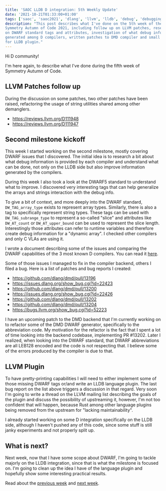 ```yaml
---
title: 'SAOC LLDB D integration: 5th Weekly Update'
date: '2021-10-21T01:33:00+01:00'
tags: ['saoc', 'saoc2021', 'dlang', 'llvm', 'lldb', 'debug', 'debugging', 'dwarf']
description: "This post describes what I've done on the 5th week of the
Symmetry Autumn of Code 2021, including follow up on LLVM patches, researching
on DWARF standard tags and attributes, investigation of what debug info is
generated among D compilers, written patches to DMD compiler and small updates
for LLDB plugin."
---
```


Hi D community!

I'm here again, to describe what I've done during the fifth week of Symmetry
Autumn of Code.

## LLVM Patches follow up

During the discussion on some patches, two other patches have been raised,
refactoring the usage of string utilities shared among other demanglers.

- https://reviews.llvm.org/D111948
- https://reviews.llvm.org/D111947

## Second milestone kickoff

This week I started working on the second milestone, mostly covering DWARF
issues that I discovered. The initial idea is to research a bit about what
debug information is provided by each compiler and understand what can be done,
not only on the LLDB side but also improve information generated by the
compilers.

During this week I also took a look at the DWARF5 standard to understand what
to improve. I discovered very interesting tags that can help generalize the
arrays and strings interaction with the debug info.

To give a bit of context, and more deeply into the DWARF standard,
`DW_TAG_array_type` exists to represent array types. Similarly, there is also a
tag to specifically represent string types. These tags can be used with
`DW_TAG_subrange_type` to represent a so-called "slice" and attributes like
`DW_AT_count` or `DW_AT_upper_bound` can be used to represent the slice length.
Interestingly those attributes can refer to runtime variables and therefore
create debug information for a "dynamic array". I checked other compilers and
only C VLAs are using it.

I wrote a document describing some of the issues and comparing the DWARF
capabilities of the 3 most known D compilers. You can read it
[here](../../public/assets/posts/d-saoc-2021-05/dwarf-d-issues.md).

Some of those issues I managed to fix in the compiler backend, others I filed a
bug. Here is a list of patches and bug reports I created:

- https://github.com/dlang/dmd/pull/13196
- https://issues.dlang.org/show_bug.cgi?id=22423
- https://github.com/dlang/dmd/pull/13200
- https://issues.dlang.org/show_bug.cgi?id=22426
- https://github.com/dlang/dmd/pull/13202
- https://github.com/dlang/dmd/pull/13204
- https://bugs.llvm.org/show_bug.cgi?id=52223

I have an upcoming patch to the DMD backend that I'm currently working on to
refactor some of the DMD DWARF generator, specifically to the abbreviation
code. My motivation for the refactor is the fact that I spent a lot of time
looking into the backend codebase, implementing PR #13202. Later I realized,
when looking into the DWARF standard, that DWARF abbreviations are all LEB128
encoded and the code is not respecting that. I believe some of the errors
produced by the compiler is due to that.

## LLVM Plugin

To have pretty-printing capabilities I will need to either implement some of
those missing DWARF tags or/and write an LLDB language plugin. The last bug
report on the list above triggers a discussion in that regard. Very soon I'm
going to write a thread on the LLVM mailing list describing the goals of the
plugin and discuss the possibility of upstreaming it, however, I'm not too
confident that will happen, because Rust among other language plugins being
removed from the upstream for "lacking maintainability".

I already started working on some D integration specifically on the LLDB side,
although I haven't pushed any of this code, since some stuff is still janky
experiments and not properly split up.

## What is next?

Next week, now that I have some scope about DWARF, I'm going to tackle majorly
on the LLDB integration, since that is what the milestone is focused on. I'm
going to clean up the idea I have of the language plugin and hopefully show
some interesting practical results.

Read about the [previous week](../d-saoc-2021-04/) and [next
week](../d-saoc-2021-06/).
